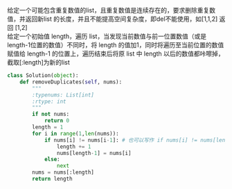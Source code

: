 给定一个可能包含重复数值的list，且重复数值是连续存在的，要求删除重复数值，并返回新list 的长度，并且不能提高空间复杂度，即del不能使用，如[1,1,2] 返回 [1,2]  
给定一个初始值 length，遍历 list，当发现当前数值与前一位置数值（或是length-1位置的数值）不同时，将 length 的值加1，同时将遍历至当前位置的数值赋值给 length-1 的位置上，遍历结束后将原 list 中 length 以后的数值都咔嚓掉，截取[:length]为新的list

```python
class Solution(object):
    def removeDuplicates(self, nums):
        """
        :typenums: List[int]
        :rtype: int
        """
        if not nums:
            return 0
        length = 1
        for i in range(1,len(nums)):
            if nums[i] != nums[i-1]: # 也可以写作 if nums[i] != nums[length-1]:
                length += 1
                nums[length-1] = nums[i]
            else:
                next
        nums = nums[:length]
        return length
```
